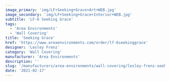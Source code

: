 ```yaml
---
image_primary: 'img/LF+Seeking+Grace+Art+WEB.jpg'
image_secondary: 'img/LF+Seeking+Grace+Interior+WEB.jpg'
subtitle: 'LF-6 Seeking Grace'
tags:
  - 'Area Environments'
  - 'Wall Covering'
title: 'Seeking Grace'
href: 'https://www.areaenvironments.com/order/lf-6seekinggrace'
designer: 'Lesley Frenz'
category: 'Wall Covering'
manufacturer: 'Area Environments'
description: ''
slug: '/manufacturers/area-environments/wall-covering/lesley-frenz-seeking-grace'
date: '2021-02-17'
---
```

